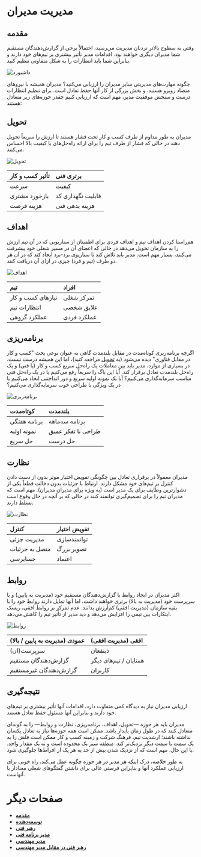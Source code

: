 # مدیریت مدیران

## مقدمه

وقتی به سطوح بالاتر نردبان مدیریت می‌رسید، احتمالاً برخی از گزارش‌دهندگان مستقیم شما مدیران دیگری خواهند بود. 
اقدامات مدیر تأثیر بیشتری بر تیم‌های خود دارند و بنابراین شما باید انتظارات را به شکل متفاوتی تنظیم کنید.

<picture>
  <source media="(prefers-color-scheme: dark)" srcset="/charts/dashboard-dark.png">
  <source media="(prefers-color-scheme: light)" srcset="/charts/dashboard.png">
  <img alt="داشبورد" src="/charts/dashboard.png">
</picture>

چگونه مهارت‌های مدیریتی سایر مدیران را ارزیابی می‌کنید؟
مدیران همیشه با نیروهای متضاد روبرو هستند، و بخش بزرگی از کار آنها حفظ تعادل است.
برای تنظیم انتظارات درست و سنجش موفقیت مدیر، مهم است که ارزیابی کنیم چقدر حوزه‌های زیر متعادل هستند:


## تحویل

مدیران به طور مداوم از طرف کسب و کار تحت فشار هستند تا ارزش را سریعاً تحویل دهند در حالی که فشار از طرف تیم را برای ارائه راه‌حل‌های با کیفیت بالا احساس می‌کنند.

![تحویل](/charts/dashboard-delivery.png)

| تأثیر کسب و کار | برتری فنی |
| :--- | :--- |
| سرعت | کیفیت |
| بازخورد مشتری | قابلیت نگهداری کد |
| هزینه فرصت | هزینه بدهی فنی |


## اهداف

هم‌راستا کردن اهداف تیم و اهداف فردی برای اطمینان از سناریویی که در آن تیم ارزش را به سازمان تحویل می‌دهد در حالی که اعضای آن در مسیر شغلی خود پیشرفت می‌کنند، بسیار مهم است. مدیر باید تلاش کند تا سناریوی برد-برد ایجاد کند که در آن هر دو طرف (تیم و فرد) چیزی در ازای آن دریافت کنند.

![اهداف](/charts/dashboard-goals.png)

| تیم | افراد |
| :--- | :--- |
| نیازهای کسب و کار | تمرکز شغلی |
| انتظارات تیم | علایق شخصی |
| عملکرد گروهی | عملکرد فردی |


## برنامه‌ریزی

اگرچه برنامه‌ریزی کوتاه‌مدت در مقابل بلندمدت گاهی به عنوان نوعی بحث "کسب و کار در مقابل فناوری" دیده می‌شود (به [تحویل](#تحویل) مراجعه کنید)، اما این همیشه درست نیست. در بسیاری از موارد، مدیر باید بین معاملات یک راه‌حل سریع کسب و کار (یا فنی) و یک راه‌حل بلندمدت تعادل برقرار کند. آیا این باگ را سریعاً رفع می‌کنیم یا در یک راه‌حل فنی مناسب سرمایه‌گذاری می‌کنیم؟ آیا یک نمونه اولیه سریع و دور انداختنی ایجاد می‌کنیم یا در یک ویژگی با طراحی خوب سرمایه‌گذاری می‌کنیم؟

![برنامه‌ریزی](/charts/dashboard-planning.png)

| کوتاه‌مدت | بلندمدت |
| :--- | :--- |
| برنامه هفتگی | برنامه سه‌ماهه |
| نمونه اولیه | طراحی با تفکر عمیق |
| حل سریع | حل درست |


## نظارت

مدیران معمولاً در برقراری تعادل بین چگونگی تفویض اختیار موثر بدون از دست دادن کنترل بر تیم‌های خود مشکل دارند. ارتباط با جزئیات بدون دخالت قطعاً یکی از دشوارترین وظایف برای یک مدیر است (به ویژه برای مدیران مدیران). مهم است که مدیران تیم را برای تصمیم‌گیری توانمند کنند در حالی که بر آنچه در حال وقوع است تسلط دارند.

![نظارت](/charts/dashboard-oversight.png)

| کنترل | تفویض اختیار |
| :--- | :--- |
| مدیریت جزئی | توانمندسازی |
| متصل به جزئیات | تصویر بزرگ |
| حسابرسی | اعتماد |

## روابط

اکثر مدیران در ایجاد روابط با گزارش‌دهندگان مستقیم خود (مدیریت به پایین) و با سرپرست خود (مدیریت به بالا) برتری خواهند داشت، اما آنها تمایل دارند روابط خود را با بقیه سازمان (مدیریت افقی) کم‌ارزش بدانند. عدم تمرکز بر روابط افقی، ریسک ابتکارات بین تیمی را افزایش می‌دهد و دید مدیر از تأثیر تیم را کاهش می‌دهد.

![روابط](/charts/dashboard-relationships.png)

| عمودی (مدیریت به پایین / بالا) | افقی (مدیریت افقی) |
| :--- | :--- |
| سرپرست(ان) | ذینفعان |
| گزارش‌دهندگان مستقیم | همتایان / تیم‌های دیگر |
| گزارش‌دهندگان غیرمستقیم | کاربران |

## نتیجه‌گیری

ارزیابی مدیران نیاز به دیدگاه کمی متفاوت دارد، اقدامات آنها تأثیر بیشتری بر تیم‌های خود دارند و بنابراین آنها مسئول حفظ تعادل هستند.

مدیران باید هر حوزه —تحویل، اهداف، برنامه‌ریزی، نظارت و روابط— را به گونه‌ای متعادل کنند که در طول زمان پایدار باشد. ممکن است همه حوزه‌ها نیاز به تعادل یکسان نداشته باشند؛ ارشدیت تیم، فرهنگ شرکت و زمینه کسب و کار ممکن است فلش را به یک سمت یا سمت دیگر نزدیک‌تر کند، منطقه سبز یک محدوده است و نه یک مقدار واحد. با این حال، مهم است که از نزدیک شدن بیش از حد به هر یک از افراط‌ها جلوگیری شود.

به طور خلاصه، درک اینکه هر مدیر در هر حوزه چگونه عمل می‌کند، راه خوبی برای ارزیابی عملکرد آنها و بنابراین فرصتی عالی برای داشتن گفتگوهای شغلی معنادار با آنهاست.

# صفحات دیگر

* [**مقدمه**](README.md)
* [**توسعه‌دهنده**](Developer.md)
* [**رهبر فنی**](TechLead.md)
* [**مدیر برنامه فنی**](TechnicalProgramManager.md)
* [**مدیر مهندسی**](EngineeringManager.md)
* [**رهبر فنی در مقابل مدیر مهندسی**](TechLead-EngineeringManager.md)
